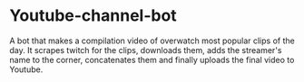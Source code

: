# Youtube-channel-bot
A bot that makes a compilation video of overwatch most popular clips of the day.
It scrapes twitch for the clips, downloads them, adds the streamer's name to the corner, concatenates them and finally uploads the final video to Youtube.

